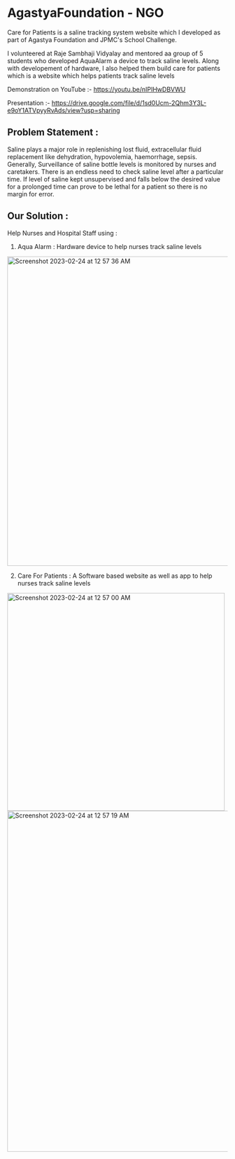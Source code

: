 # AgastyaFoundation - NGO

Care for Patients is a saline tracking system website which I developed as part of Agastya Foundation and JPMC's School Challenge. 

I volunteered at Raje Sambhaji Vidyalay and mentored aa group of 5 students who developed AquaAlarm a device to track saline levels. Along with developement of hardware, I also helped them build care for patients which is a website which helps patients track saline levels

Demonstration on YouTube :- https://youtu.be/nIPIHwDBVWU

Presentation :- https://drive.google.com/file/d/1sd0Ucm-2Qhm3Y3L-e9oY1ATVpyyRvAds/view?usp=sharing

## Problem Statement :
Saline plays a major role in replenishing lost fluid, extracellular fluid replacement like dehydration, hypovolemia, haemorrhage, sepsis. Generally, Surveillance of saline bottle levels is monitored by nurses and caretakers. There is an endless need to check saline level after a particular time. If level of saline kept unsupervised and falls below the desired value for a prolonged time can prove to be lethal for a patient so there is no margin for error.

## Our Solution :
Help Nurses and Hospital Staff using :
1. Aqua Alarm : Hardware device to help nurses track saline levels 

<img width="706" alt="Screenshot 2023-02-24 at 12 57 36 AM" src="https://user-images.githubusercontent.com/71224019/221010246-74850797-62d3-458e-ad12-3c64d7b372fd.png">

2. Care For Patients : A Software based website as well as app to help nurses track saline levels

<img width="497" alt="Screenshot 2023-02-24 at 12 57 00 AM" src="https://user-images.githubusercontent.com/71224019/221010129-7b99fd5d-8339-43fd-88e7-419e3f515dce.png">

<img width="778" alt="Screenshot 2023-02-24 at 12 57 19 AM" src="https://user-images.githubusercontent.com/71224019/221010192-0bdeb9f5-a65b-4c70-836c-6f2413de722f.png">

